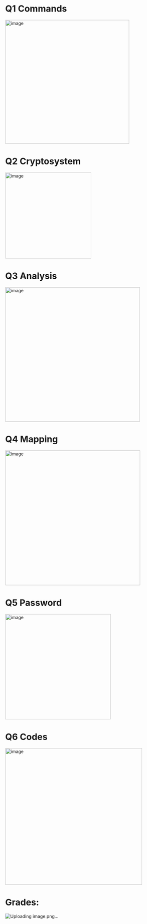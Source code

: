 # Q1 Commands
<img width="395" alt="image" src="https://github.com/naveeniitk/CS641_ModernCryptoLogy/assets/75326491/238d1cfe-6f62-4295-ae0a-32d882e9c497">

# Q2 Cryptosystem
<img width="274" alt="image" src="https://github.com/naveeniitk/CS641_ModernCryptoLogy/assets/75326491/a4271396-546e-4152-90de-ec5fb0183488">

# Q3 Analysis
<img width="429" alt="image" src="https://github.com/naveeniitk/CS641_ModernCryptoLogy/assets/75326491/f59968fa-5a0c-4cb5-9f9d-fb4419febb00">

# Q4 Mapping
<img width="430" alt="image" src="https://github.com/naveeniitk/CS641_ModernCryptoLogy/assets/75326491/d049aa0d-4614-4a5a-983a-0cc799e7eeee">

# Q5 Password
<img width="336" alt="image" src="https://github.com/naveeniitk/CS641_ModernCryptoLogy/assets/75326491/6d5fea36-b4fe-46d8-9635-28fc170091d7">

# Q6 Codes
<img width="436" alt="image" src="https://github.com/naveeniitk/CS641_ModernCryptoLogy/assets/75326491/10cb5cb0-146a-463c-a4fd-a51d5d3dabf5">

# Grades:
![Uploading image.png…]()
